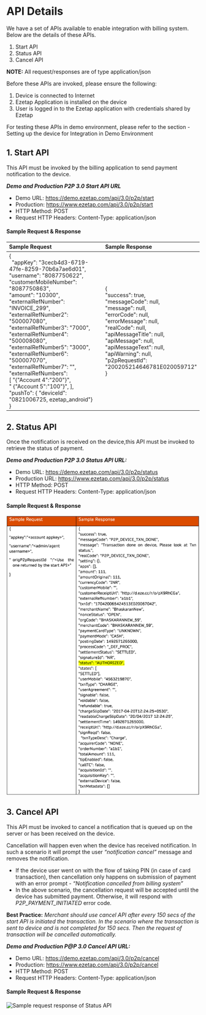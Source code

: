 # API Details
We have a set of APIs available to enable integration with billing system. Below are the details of these APIs.

1. Start API
2. Status API
3. Cancel API

**NOTE:** All request/responses are of type application/json

Before these APIs are invoked, please ensure the following:

1. Device is connected to Internet
2. Ezetap Application is installed on the device
3. User is logged in to the Ezetap application with credentials shared by Ezetap

For testing these APIs in demo environment, please refer to the section - Setting up the device for Integration in Demo Environment

## 1. Start API

This API must be invoked by the billing application to send payment notification to the device.

***Demo and Production P2P 3.0 Start API URL***
- Demo URL: https://demo.ezetap.com/api/3.0/p2p/start
- Production: https://www.ezetap.com/api/3.0/p2p/start
- HTTP Method: POST
- Request HTTP Headers: Content-Type: application/json

#### Sample Request & Response

| Sample Request | Sample Response |
|:-----|:-----|
|{<br>&ensp;"appKey": "3cecb4d3-6719-47fe-8259-70b6a7ae6d01",<br>    "username": "8087750622",<br>"customerMobileNumber": "8087750863",<br>"amount": "10300",<br>"externalRefNumber": "INVOICE_299",<br>"externalRefNumber2": "500007080",<br>"externalRefNumber3": "7000",<br>"externalRefNumber4": "500008080",<br>"externalRefNumber5": "3000",<br>"externalRefNumber6": "500007070",<br>"externalRefNumber7": "",<br>"externalRefNumbers":<br>[ "{\"Account 4\":\"200\"}",<br>" {\"Account 5\":\"100\"}", ],<br>"pushTo": { "deviceId": "0821006725, ezetap_android"}<br>}|{ <br>"success": true,<br>"messageCode": null,<br>"message": null,<br>"errorCode": null,<br>"errorMessage": null,<br>"realCode": null,<br>"apiMessageTitle": null,<br>"apiMessage": null,<br>"apiMessageText": null,<br>"apiWarning": null,<br>"p2pRequestId":<br>"200205214646781E020059712"<br>}|
<!-- ![Sample request response of Start API](/images/startAPI_req_res.png "Sample request response for start API") -->

## 2. Status API

Once the notification is received on the device,this API must be invoked to retrieve the status of payment.

***Demo and Production P2P 3.0 Status API URL:***
- Demo URL: https://demo.ezetap.com/api/3.0/p2p/status
- Production URL: https://www.ezetap.com/api/3.0/p2p/status
- HTTP Method: POST
- Request HTTP Headers: Content-Type: application/json

#### Sample Request & Response

![Sample request response of Status API](/images/statusAPI_req_res.png "Sample request response for status API")

## 3. Cancel API

This API must be invoked to cancel a notification that is queued up on the server or has been received on the device.

Cancellation will happen even when the device has received notification. In such a scenario it will prompt the user *“notification cancel”* message and removes the notification.

- If the device user went on with the flow of taking PIN (in case of card transaction), then cancellation only happens on submission of payment with an error prompt - *“Notification cancelled from billing system”*
- In the above scenario, the cancellation request will be accepted until the device has submitted payment. Otherwise, it will respond with *P2P_PAYMENT_INITIATED* error code.

**Best Practice:**
*Merchant should use cancel API after every 150 secs of the start API is initiated the transaction. In the scenario where the transaction is sent to device and is not completed for 150 secs. Then the request of transaction will be cancelled automatically.*

***Demo and Production P@P 3.0 Cancel API URL:***
- Demo URL: https://demo.ezetap.com/api/3.0/p2p/cancel
- Production: https://www.ezetap.com/api/3.0/p2p/cancel
- HTTP Method: POST
- Request HTTP Headers: Content-Type: application/json

#### Sample Request & Response

![Sample request response of Status API](/images/cancelAPI_req_res.png "Sample request response for status API")